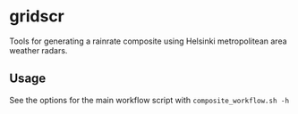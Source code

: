 # gridscr
Tools for generating a rainrate composite using Helsinki metropolitean area weather radars.

## Usage
See the options for the main workflow script with
```composite_workflow.sh -h```

